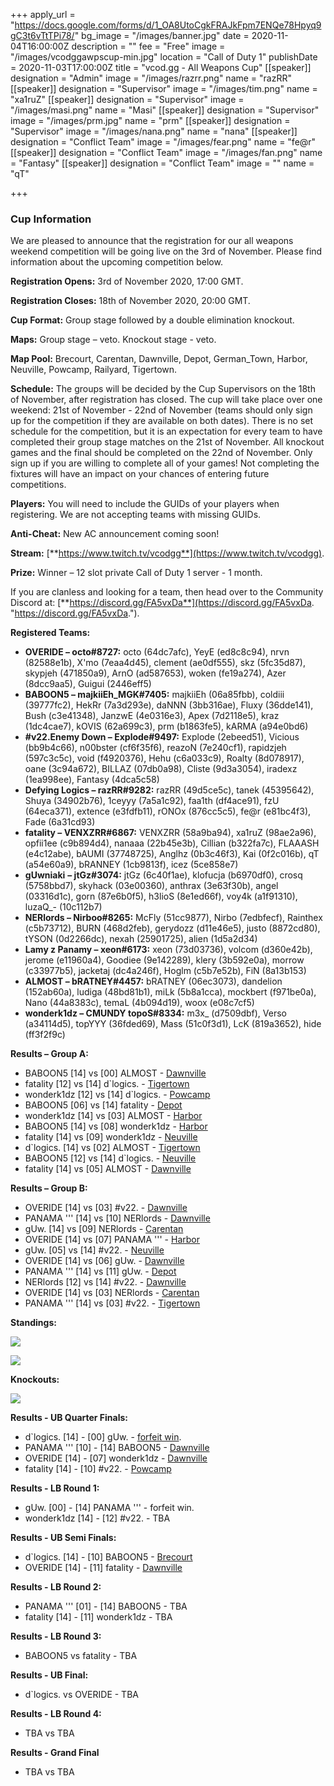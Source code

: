 +++
apply_url = "https://docs.google.com/forms/d/1_OA8UtoCgkFRAJkFpm7ENQe78Hpyq9gC3t6vTtTPi78/"
bg_image = "/images/banner.jpg"
date = 2020-11-04T16:00:00Z
description = ""
fee = "Free"
image = "/images/vcodggawpscup-min.jpg"
location = "Call of Duty 1"
publishDate = 2020-11-03T17:00:00Z
title = "vcod.gg - All Weapons Cup"
[[speaker]]
designation = "Admin"
image = "/images/razrr.png"
name = "razRR"
[[speaker]]
designation = "Supervisor"
image = "/images/tim.png"
name = "xa1ruZ"
[[speaker]]
designation = "Supervisor"
image = "/images/masi.png"
name = "Masi"
[[speaker]]
designation = "Supervisor"
image = "/images/prm.jpg"
name = "prm"
[[speaker]]
designation = "Supervisor"
image = "/images/nana.png"
name = "nana"
[[speaker]]
designation = "Conflict Team"
image = "/images/fear.png"
name = "fe@r"
[[speaker]]
designation = "Conflict Team"
image = "/images/fan.png"
name = "Fantasy"
[[speaker]]
designation = "Conflict Team"
image = ""
name = "qT"

+++
### **Cup Information**

We are pleased to announce that the registration for our all weapons weekend competition will be going live on the 3rd of November. Please find information about the upcoming competition below.

**Registration Opens:** 3rd of November 2020, 17:00 GMT.

**Registration Closes:** 18th of November 2020, 20:00 GMT.

**Cup Format:** Group stage followed by a double elimination knockout.

**Maps:** Group stage – veto. Knockout stage - veto.

**Map Pool:** Brecourt, Carentan, Dawnville, Depot, German_Town, Harbor, Neuville, Powcamp, Railyard, Tigertown.

**Schedule:** The groups will be decided by the Cup Supervisors on the 18th of November, after registration has closed. The cup will take place over one weekend: 21st of November - 22nd of November (teams should only sign up for the competition if they are available on both dates). There is no set schedule for the competition, but it is an expectation for every team to have completed their group stage matches on the 21st of November. All knockout games and the final should be completed on the 22nd of November. Only sign up if you are willing to complete all of your games! Not completing the fixtures will have an impact on your chances of entering future competitions.

**Players:** You will need to include the GUIDs of your players when registering. We are not accepting teams with missing GUIDs.

**Anti-Cheat:** New AC announcement coming soon!

**Stream:** [**https://www.twitch.tv/vcodgg**](https://www.twitch.tv/vcodgg).

**Prize:** Winner – 12 slot private Call of Duty 1 server - 1 month.

If you are clanless and looking for a team, then head over to the Community Discord at: [**https://discord.gg/FA5vxDa**](https://discord.gg/FA5vxDa. "https://discord.gg/FA5vxDa.").

**Registered Teams:**

* **OVERIDE – octo#8727:** octo (64dc7afc), YeyE (ed8c8c94), nrvn (82588e1b), X'mo (7eaa4d45), clement (ae0df555), skz (5fc35d87), skypjeh (471850a9), ArnO (ad587653), woken (fe19a274), Azer (8dcc9aa5), Guigui (2446eff5)
* **BABOON5 – majkiiEh_MGK#7405:** majkiiEh (06a85fbb), coldiii (39777fc2), HekRr (7a3d293e), daNNN (3bb316ae), Fluxy (36dde141), Bush (c3e41348), JanzwE (4e0316e3), Apex (7d2118e5), kraz (1dc4cae7), kOVIS (62a699c3), prm (b1863fe5), kARMA (a94e0bd6)
* **#v22.Enemy Down – Explode#9497:** Explode (2ebeed51), Vicious (bb9b4c66), n00bster (cf6f35f6), reazoN (7e240cf1), rapidzjeh (597c3c5c), void (f4920376), Hehu (c6a033c9), Roalty (8d078917), oane (3c94a672), BILLAZ (07db0a98), Cliste (9d3a3054), iradexz (1ea998ee), Fantasy (4dca5c58)
* **Defying Logics – razRR#9282:** razRR (49d5ce5c), tanek (45395642), Shuya (34902b76), 1ceyyy (7a5a1c92), faa1th (df4ace91), fzU (64eca371), extence (e3fdfb11), rONOx (876cc5c5), fe@r (e81bc4f3), Fade (6a31cd93)
* **fatality – VENXZRR#6867:** VENXZRR (58a9ba94), xa1ruZ (98ae2a96), opfii1ee (c9b894d4), nanaaa (22b45e3b), Cillian (b322fa7c), FLAAASH (e4c12abe), bAUMI (37748725), Anglhz (0b3c46f3), Kai (0f2c016b), qT (a54e60a9), bRANNEY (1cb9813f), icez (5ce858e7)
* **gUwniaki** **– jtGz#3074:** jtGz (6c40f1ae), klofucja (b6970df0), crosq (5758bbd7), skyhack (03e00360), anthrax (3e63f30b), angel (03316d1c), gorn (87e6b0f5), h3lioS (8e1ed66f), voy4k (a1f91310), luzaQ_- (10c112b7)
* **NERlords – Nirboo#8265:** McFly (51cc9877), Nirbo (7edbfecf), Rainthex (c5b73712), BURN (468d2feb), gerydozz (d11e46e5), justo (8872cd80), tYSON (0d2266dc), nexah (25901725), alien (1d5a2d34)
* **Lamy z Panamy – xeon#6173:** xeon (73d03736), volcom (d360e42b), jerome (e11960a4), Goodiee (9e142289), klery (3b592e0a), morrow (c33977b5), jacketaj (dc4a246f), Hoglm (c5b7e52b), FiN (8a13b153)
* **ALMOST – bRATNEY#4457:** bRATNEY (06ec3073), dandelion (152ab60a), ludiga (48bd81b1), miLk (5b8a1cca), mockbert (f971be0a), Nano (44a8383c), temaL (4b094d19), woox (e08c7cf5)
* **wonderk1dz – CMUNDY topoS#8334:** m3x_ (d7509dbf), Verso (a34114d5), topYYY (36fded69), Mass (51c0f3d1), LcK (819a3652), hide (ff3f2f9c)

**Results – Group A:**

* BABOON5 \[14\] vs \[00\] ALMOST - [Dawnville](https://imgur.com/a/vNbXFln)
* fatality \[12\] vs \[14\] d\`logics. - [Tigertown](https://i.imgur.com/xdCuDKS.jpg)
* wonderk1dz \[12\] vs \[14\] d\`logics. - [Powcamp](https://i.imgur.com/qWVZS3y.jpg)
* BABOON5 \[06\] vs \[14\] fatality - [Depot](https://i.imgur.com/m0r97vH.jpg)
* wonderk1dz \[14\] vs \[03\] ALMOST - [Harbor](https://i.imgur.com/K9846Ee.jpg)
* BABOON5 \[14\] vs \[08\] wonderk1dz - [Harbor](https://i.imgur.com/ly9eaOu.jpg)
* fatality \[14\] vs \[09\] wonderk1dz - [Neuville](https://i.imgur.com/Uz5wk19.jpg)
* d\`logics. \[14\] vs \[02\] ALMOST - [Tigertown](https://i.imgur.com/L1MOP2d.jpg)
* BABOON5 \[12\] vs \[14\] d\`logics. - [Neuville](https://i.imgur.com/6U5FKIl.jpg)
* fatality \[14\] vs \[05\] ALMOST - [Dawnville](https://i.imgur.com/RKDTpYc.jpg)

**Results – Group B:**

* OVERIDE \[14\] vs \[03\] #v22. - [Dawnville](https://i.imgur.com/PPh8o29.png)
* PANAMA ''' \[14\] vs \[10\] NERlords - [Dawnville](https://i.imgur.com/b7Qjkj5.jpg)
* gUw. \[14\] vs \[09\] NERlords - [Carentan](https://i.imgur.com/kBPFoeZ.jpg)
* OVERIDE \[14\] vs \[07\] PANAMA ''' - [Harbor](https://i.imgur.com/navYlOw.jpg)
* gUw. \[05\] vs \[14\] #v22. - [Neuville](https://i.imgur.com/S1OpvRj.jpg)
* OVERIDE \[14\] vs \[06\] gUw. - [Dawnville](https://i.imgur.com/QsIGZ5j.jpg)
* PANAMA ''' \[14\] vs \[11\] gUw. - [Depot](https://i.imgur.com/LC6duYe.jpg)
* NERlords \[12\] vs \[14\] #v22. - [Dawnville](https://i.imgur.com/yEsi6DG.jpg)
* OVERIDE \[14\] vs \[03\] NERlords - [Carentan](https://i.imgur.com/bf42ZhK.png)
* PANAMA ''' \[14\] vs \[03\] #v22. - [Tigertown](https://cdn.discordapp.com/attachments/719233329689526282/779814112146227200/shot0210.jpg)

**Standings:**

![](/images/allwepsgafinal.PNG)

![](/images/groupbawfinal.PNG)

**Knockouts:**

![](/images/koupdate20202409429.PNG)

**Results - UB Quarter Finals:**

* d\`logics. \[14\] - \[00\] gUw. - [forfeit win](https://i.imgur.com/c7mOKBo.png).
* PANAMA ''' \[10\] - \[14\] BABOON5 - [Dawnville](https://imgur.com/a/AbxIjor)
* OVERIDE \[14\] - \[07\] wonderk1dz - [Dawnville](https://i.imgur.com/kT8ErRx.png)
* fatality \[14\] - \[10\] #v22. - [Powcamp](https://i.imgur.com/n175Joh.jpg)

**Results - LB Round 1:**

* gUw. \[00\] - \[14\] PANAMA ''' - forfeit win.
* wonderk1dz \[14\] - \[12\] #v22. - TBA

**Results - UB Semi Finals:**

* d\`logics. \[14\] - \[10\] BABOON5 - [Brecourt](https://i.imgur.com/zjGIXGu.jpg)
* OVERIDE \[14\] - \[11\] fatality - [Dawnville](https://i.imgur.com/j0d2Eis.png)

**Results - LB Round 2:**

* PANAMA ''' \[01\] - \[14\] BABOON5 - TBA
* fatality \[14\] - \[11\] wonderk1dz - TBA

**Results - LB Round 3:**

* BABOON5 vs fatality - TBA

**Results - UB Final:**

* d\`logics. vs OVERIDE - TBA

**Results - LB Round 4:**

* TBA vs TBA

**Results - Grand Final**

* TBA vs TBA